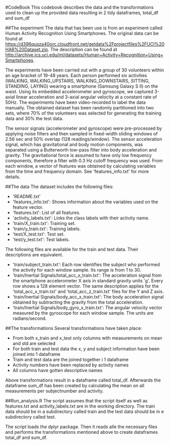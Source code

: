 #CodeBook
This codebook describes the data and the transformations used to clean up the provided data resulting in 2 tidy
dataframes, total_df and sum_df

##The experiment
The data that has been use is from an experiment called Human Activity Recognition Using Smartphones. The original data
can be found at https://d396qusza40orc.cloudfront.net/getdata%2Fprojectfiles%2FUCI%20HAR%20Dataset.zip. The description
can be found at http://archive.ics.uci.edu/ml/datasets/Human+Activity+Recognition+Using+Smartphones.

The experiments have been carried out with a group of 30 volunteers within an age bracket of 19-48 years. Each person 
performed six activities (WALKING, WALKING_UPSTAIRS, WALKING_DOWNSTAIRS, SITTING, STANDING, LAYING) wearing a smartphone
(Samsung Galaxy S II) on the waist. Using its embedded accelerometer and gyroscope, we captured 3-axial linear 
acceleration and 3-axial angular velocity at a constant rate of 50Hz. The experiments have been video-recorded to label 
the data manually. The obtained dataset has been randomly partitioned into two sets, where 70% of the volunteers was 
selected for generating the training data and 30% the test data. 

The sensor signals (accelerometer and gyroscope) were pre-processed by applying noise filters and then sampled in 
fixed-width sliding windows of 2.56 sec and 50% overlap (128 readings/window). The sensor acceleration signal, which has
gravitational and body motion components, was separated using a Butterworth low-pass filter into body acceleration and 
gravity. The gravitational force is assumed to have only low frequency components, therefore a filter with 0.3 Hz cutoff frequency was used. From each window, a vector of features was obtained by calculating variables from the time and 
frequency domain. See 'features_info.txt' for more details. 

##The data
The dataset includes the following files:

- 'README.txt'
- 'features_info.txt': Shows information about the variables used on the feature vector.
- 'features.txt': List of all features.
- 'activity_labels.txt': Links the class labels with their activity name.
- 'train/X_train.txt': Training set.
- 'train/y_train.txt': Training labels.
- 'test/X_test.txt': Test set.
- 'test/y_test.txt': Test labels.

The following files are available for the train and test data. Their descriptions are equivalent. 

- 'train/subject_train.txt': Each row identifies the subject who performed the activity for each window sample. Its range is from 1 to 30. 
- 'train/Inertial Signals/total_acc_x_train.txt': The acceleration signal from the smartphone accelerometer X axis in standard gravity units 'g'. Every row shows a 128 element vector. The same description applies for the 'total_acc_x_train.txt' and 'total_acc_z_train.txt' files for the Y and Z axis. 
- 'train/Inertial Signals/body_acc_x_train.txt': The body acceleration signal obtained by subtracting the gravity from the total acceleration. 
- 'train/Inertial Signals/body_gyro_x_train.txt': The angular velocity vector measured by the gyroscope for each window sample. The units are radians/second. 

##The transformations
Several transformations have taken place:

- From both x_train and x_test only columns with measurements on mean and std are selected
- For both train and test data the x, y and subject information have been joined into 1 dataframe
- Train and test data are the joined together i  1 dataframe
- Activity numbers have been replaced by activity names
- All columns have gotten descriptive names

Above transformations result in a dataframe called total_df. Afterwards the dataframe sum_df has been created by calculating
the mean on all measurements per subjectnumber and activity.

##Run_analysis.R
The script assumes that the script itself as well as features.txt and activity_labels.txt are in the working directory.
The train data should be in a subdirectory called train and the test data should be in e subdirectory called test.

The script loads the dplyr package. Then it reads alle the necessary files and performs the transformations mentioned above 
to create dataframes total_df and sum_df.